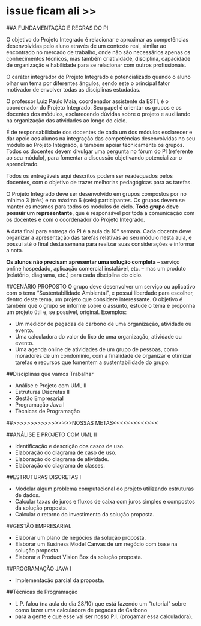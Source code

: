 # issue ficam ali >>

##A FUNDAMENTAÇÃO E REGRAS DO PI

O objetivo do Projeto Integrado é relacionar e aproximar as 
competências desenvolvidas pelo aluno através de um contexto real, 
similar ao encontrado no mercado de trabalho, onde não são 
necessários apenas os conhecimentos técnicos, mas também 
criatividade, disciplina, capacidade de organização e habilidade para 
se relacionar com outros profissionais.

O caráter integrador do Projeto Integrado é potencializado 
quando o aluno olhar um tema por diferentes ângulos, sendo este o 
principal fator motivador de envolver todas as disciplinas estudadas.

O professor Luiz Paulo Maia, coordenador assistente da ESTI, é 
o coordenador do Projeto Integrado. Seu papel é orientar os grupos e 
os docentes dos módulos, esclarecendo dúvidas sobre o projeto e 
auxiliando na organização das atividades ao longo do ciclo.

É de responsabilidade dos docentes de cada um dos módulos
esclarecer e dar apoio aos alunos na integração das competências 
desenvolvidas no seu módulo ao Projeto Integrado, e também apoiar 
tecnicamente os grupos. Todos os docentes devem divulgar uma 
pergunta no fórum do PI (referente ao seu módulo), para fomentar a 
discussão objetivando potencializar o aprendizado. 

Todos os entregáveis aqui descritos podem ser readequados pelos docentes, 
com o objetivo de trazer melhorias pedagógicas para as tarefas.

O Projeto Integrado deve ser desenvolvido em grupos 
compostos por no mínimo 3 (três) e no máximo 6 (seis) 
participantes. Os grupos devem se manter os mesmos para todos os 
módulos do ciclo. **Todo grupo deve possuir um representante**, que é 
responsável por toda a comunicação com os docentes e com o 
coordenador do Projeto Integrado.

A data final para entrega do PI é a aula da 10° semana. Cada 
docente deve organizar a apresentação das tarefas relativas ao seu 
módulo nesta aula, e possui até o final desta semana para realizar 
suas considerações e informar a nota.

**Os alunos não precisam apresentar uma solução completa** –
serviço online hospedado, aplicação comercial instalável, etc. – mas 
um produto (relatório, diagrama, etc.) para cada disciplina do ciclo.

##CENÁRIO PROPOSTO
O grupo deve desenvolver um serviço ou aplicativo com o tema 
“Sustentabilidade Ambiental”, e possui liberdade para escolher, 
dentro deste tema, um projeto que considere interessante. O objetivo 
é também que o grupo se informe sobre o assunto, estude o tema e 
proponha um projeto útil e, se possível, original. Exemplos:

* Um medidor de pegadas de carbono de uma organização, atividade ou 
evento.
* Uma calculadora do valor do lixo de uma organização, atividade ou 
evento.
*  Uma agenda online de atividades de um grupo de pessoas, como 
moradores de um condomínio, com a finalidade de organizar e otimizar 
tarefas e recursos que fomentem a sustentabilidade do grupo.


##Disciplinas que vamos Trabalhar
* Análise e Projeto com UML II
* Estruturas Discretas II
* Gestão Empresarial
* Programação Java I
* Técnicas de Programação


##>>>>>>>>>>>>>>>>>NOSSAS METAS<<<<<<<<<<<<<

##ANÁLISE E PROJETO COM UML II
* Identificação e descrição dos casos de uso.
* Elaboração do diagrama de caso de uso.
* Elaboração do diagrama de atividade.
* Elaboração do diagrama de classes.


##ESTRUTURAS DISCRETAS I
* Modelar algum problema computacional do projeto utilizando  estruturas de dados.
* Calcular taxas de juros e fluxos de caixa com juros simples e  compostos da solução proposta.
* Calcular o retorno do investimento da solução proposta.

##GESTÃO EMPRESARIAL
* Elaborar um plano de negócios da solução proposta.
* Elaborar um Business Model Canvas de um negócio com base  na solução proposta.
* Elaborar a Product Vision Box da solução proposta.

##PROGRAMAÇÃO JAVA I
* Implementação parcial da proposta.


##Técnicas de Programação
* L.P. falou (na aula do dia 28/10) que está fazendo um "tutorial" sobre como fazer uma calculadora de pegadas de Carbono
* para a gente e que esse vai ser nosso P.I. (progamar essa calculadora).
